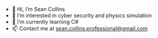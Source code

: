 - 👋 Hi, I’m Sean Collins
- 👀 I’m interested in cyber security and physics simulation
- 🌱 I’m currently learning C#
- 📫 Contact me at sean.collins.professional@gmail.com
